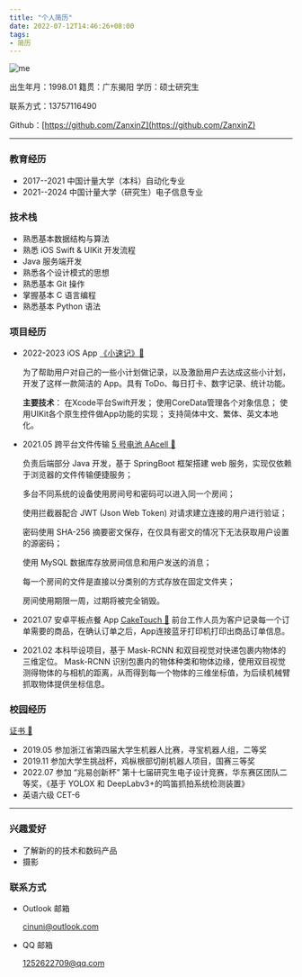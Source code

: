 ```yaml
---
title: "个人简历"
date: 2022-07-12T14:46:26+08:00
tags: 
- 简历
---
```



<!-- ![wo](https://i.postimg.cc/1thzq397/1.jpg) -->
![me](https://i.postimg.cc/KYWJnw5G/avatar-s.jpg)

出生年月：1998.01 籍贯：广东揭阳   学历：硕士研究生

联系方式：13757116490

Github：[https://github.com/ZanxinZ](https://github.com/ZanxinZ)

---

### 教育经历

- 2017--2021 中国计量大学（本科）自动化专业
- 2021--2024 中国计量大学（研究生）电子信息专业

### 技术栈

- 熟悉基本数据结构与算法
- 熟悉 iOS Swift & UIKit 开发流程
- Java 服务端开发
- 熟悉各个设计模式的思想
- 熟悉基本 Git 操作
- 掌握基本 C 语言编程
- 熟悉基本 Python 语法

### 项目经历

- 2022-2023 iOS App [《小速记》🔗](/post/ios/checkthempicsh)
  
  为了帮助用户对自己的一些小计划做记录，以及激励用户去达成这些小计划，开发了这样一款简洁的 App。具有 ToDo、每日打卡、数字记录、统计功能。

  **主要技术**：
  在Xcode平台Swift开发；
  使用CoreData管理各个对象信息；
  使用UIKit各个原生控件做App功能的实现；
  支持简体中文、繁体、英文本地化。
  
  
- 2021.05 跨平台文件传输 [5 号电池 AAcell 🔗](https://aacell.me)
  
  负责后端部分 Java 开发，基于 SpringBoot 框架搭建 web 服务，实现仅依赖于浏览器的文件传输便捷服务；

  多台不同系统的设备使用房间号和密码可以进入同一个房间；

  使用拦截器配合 JWT (Json Web Token) 对请求建立连接的用户进行验证；

  密码使用 SHA-256 摘要密文保存，在仅具有密文的情况下无法获取用户设置的源密码；

  使用 MySQL 数据库存放房间信息和用户发送的消息；

  每一个房间的文件是直接以分类别的方式存放在固定文件夹；
  
  房间使用期限一周，过期将被完全销毁。

- 2021.07 安卓平板点餐 App [CakeTouch 🔗](https://github.com/ZanxinZ/CakeTouch)
  前台工作人员为客户记录每一个订单需要的商品，在确认订单之后，App连接蓝牙打印机打印出商品订单信息。

- 2021.02 本科毕设项目，基于 Mask-RCNN 和双目视觉对快递包裹内物体的三维定位。
  Mask-RCNN 识别包裹内的物体种类和物体边缘，使用双目视觉测得物体的与相机的距离，从而得到每一个物体的三维坐标值，为后续机械臂抓取物体提供坐标信息。
  
### 校园经历

[证书 🔗](/post/info/certificate)

- 2019.05 参加浙江省第四届大学生机器人比赛，寻宝机器人组，二等奖
- 2019.11 参加大学生挑战杯，鸡枞根部切削机器人项目，国赛三等奖
- 2022.07 参加 “兆易创新杯” 第十七届研究生电子设计竞赛，华东赛区团队二等奖，《基于 YOLOX 和 DeepLabv3+的鸣笛抓拍系统检测装置》
- 英语六级 CET-6

---

### 兴趣爱好

- 了解新的的技术和数码产品
- 摄影

### 联系方式

- Outlook 邮箱
  
  <cinuni@outlook.com>

- QQ 邮箱
  
  <1252622709@qq.com>

